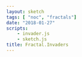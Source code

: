 ```yaml
---
layout: sketch
tags: [ "noc", "fractals"]
date: "2018-01-27"
scripts: 
    - invader.js
    - sketch.js
title: Fractal.Invaders
---
```


